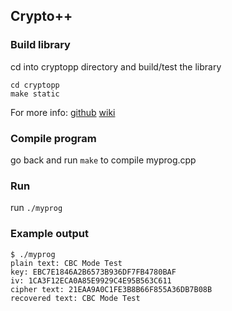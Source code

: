 ## Crypto++
### Build library
cd into cryptopp directory and build/test the library
```
cd cryptopp 
make static
```
For more info:
[github](github.com/weidai11/cryptopp)
[wiki](https://www.cryptopp.com/wik)
### Compile program
go back and run ```make``` to compile myprog.cpp
### Run
run ```./myprog```
### Example output
```
$ ./myprog
plain text: CBC Mode Test
key: EBC7E1846A2B6573B936DF7FB4780BAF
iv: 1CA3F12ECA0A85E9929C4E95B563C611
cipher text: 21EAA9A0C1FE3B8B66F855A36DB7B08B
recovered text: CBC Mode Test
```
